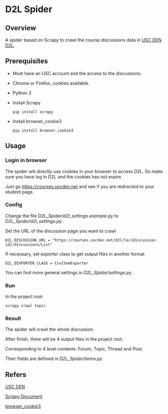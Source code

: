 # D2L Spider

## Overview

A spider based on Scrapy to crawl the course discussions data in [USC DEN D2L](https://courses.uscden.net).

## Prerequisites

* Must have an USC account and the access to the discussions.

* Chrome or Firefox, cookies available.

* Python 3

* Install Scrapy

  ```
  pip install scrapy
  ```

* Install browser_cookie3

  ```
  pip install browser_cookie3
  ```

## Usage

### Login in browser

The spider will directly use cookies in your browser to access D2L. So make sure you have log in D2L and the cookies has not expire.

Just go https://courses.uscden.net and see if you are redirected to your student page.

### Config

Change the file *D2L_Spider/d2l_settings.example.py* to *D2L_Spider/d2l_settings.py* .

Set the URL of the discussion page you want to crawl

```
D2L_DISCUSSION_URL = "https://courses.uscden.net/d2l/le/{discussion id}/discussions/List"
```

If necessary, set exporter class to get output files in another format

```
D2L_EEXPORTER_CLASS = CsvItemExporter
```

You can find more general settings in *D2L_Spider/settings.py* .

### Run

In the project root:

```
scrapy crawl topic
```

### Result

The spider will crawl the whole discussion.

After finish, there will be 4 output files in the project root.

Corresponding to 4 level contents: Forum, Topic, Thread and Post.

Their fields are defined in *D2L_Spider/items.py* .

## Refers

[USC DEN](https://courses.uscden.net)

[Scrapy Document](https://scrapy.org/doc/)

[browser_cookie3](https://github.com/borisbabic/browser_cookie3)
